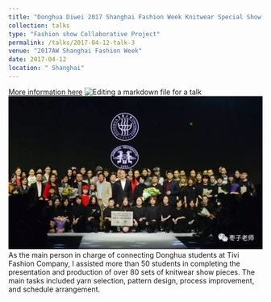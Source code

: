 ```yaml
---
title: "Donghua Diwei 2017 Shanghai Fashion Week Knitwear Special Show Release"
collection: talks
type: "Fashion show Collaborative Project"
permalink: /talks/2017-04-12-talk-3
venue: "2017AW Shanghai Fashion Week"
date: 2017-04-12
location: " Shanghai"
---
```


[More information here](https://mp.weixin.qq.com/s/Iw-AsxAwwarwEk9CRmRMYA)
![Editing a markdown file for a talk](/images/2017xiuchang.png)
![Editing a markdown file for a talk](/images/2017hezhao.jpg)
As the main person in charge of connecting Donghua students at Tivi Fashion Company, I assisted more than 50 students in completing the presentation and production of over 80 sets of knitwear show pieces. The main tasks included yarn selection, pattern design, process improvement, and schedule arrangement.